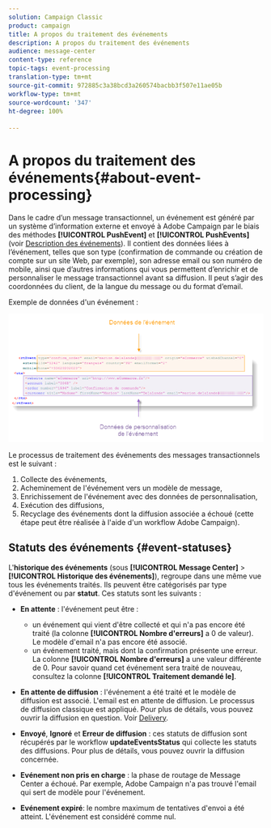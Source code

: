 ```yaml
---
solution: Campaign Classic
product: campaign
title: A propos du traitement des événements
description: A propos du traitement des événements
audience: message-center
content-type: reference
topic-tags: event-processing
translation-type: tm+mt
source-git-commit: 972885c3a38bcd3a260574bacbb3f507e11ae05b
workflow-type: tm+mt
source-wordcount: '347'
ht-degree: 100%

---
```



# A propos du traitement des événements{#about-event-processing}

Dans le cadre d’un message transactionnel, un événement est généré par un système d’information externe et envoyé à Adobe Campaign par le biais des méthodes **[!UICONTROL PushEvent]** et **[!UICONTROL PushEvents]** (voir [Description des événements](../../message-center/using/event-description.md)). Il contient des données liées à l’événement, telles que son type (confirmation de commande ou création de compte sur un site Web, par exemple), son adresse email ou son numéro de mobile, ainsi que d’autres informations qui vous permettent d’enrichir et de personnaliser le message transactionnel avant sa diffusion. Il peut s’agir des coordonnées du client, de la langue du message ou du format d’email.

Exemple de données d&#39;un événement :

![](assets/messagecenter_events_request_001.png)

Le processus de traitement des événements des messages transactionnels est le suivant :

1. Collecte des événements,
1. Acheminement de l&#39;événement vers un modèle de message,
1. Enrichissement de l&#39;événement avec des données de personnalisation,
1. Exécution des diffusions,
1. Recyclage des événements dont la diffusion associée a échoué (cette étape peut être réalisée à l&#39;aide d&#39;un workflow Adobe Campaign).

## Statuts des événements {#event-statuses}

L&#39;**historique des événements** (sous **[!UICONTROL Message Center]** > **[!UICONTROL Historique des événements]**), regroupe dans une même vue tous les événements traités. Ils peuvent être catégorisés par type d&#39;événement ou par **statut**. Ces statuts sont les suivants :

* **En attente** : l&#39;événement peut être :

   * un événement qui vient d&#39;être collecté et qui n&#39;a pas encore été traité (la colonne **[!UICONTROL Nombre d&#39;erreurs]** a 0 de valeur). Le modèle d&#39;email n&#39;a pas encore été associé.
   * un événement traité, mais dont la confirmation présente une erreur. La colonne **[!UICONTROL Nombre d&#39;erreurs]** a une valeur différente de 0. Pour savoir quand cet événement sera traité de nouveau, consultez la colonne **[!UICONTROL Traitement demandé le]**.

* **En attente de diffusion** : l&#39;événement a été traité et le modèle de diffusion est associé. L&#39;email est en attente de diffusion. Le processus de diffusion classique est appliqué. Pour plus de détails, vous pouvez ouvrir la diffusion en question. Voir [Delivery](../../delivery/using/about-message-tracking.md).
* **Envoyé**, **Ignoré** et **Erreur de diffusion** : ces statuts de diffusion sont récupérés par le workflow **updateEventsStatus** qui collecte les statuts des diffusions. Pour plus de détails, vous pouvez ouvrir la diffusion concernée.
* **Evénement non pris en charge** : la phase de routage de Message Center a échoué. Par exemple, Adobe Campaign n&#39;a pas trouvé l&#39;email qui sert de modèle pour l&#39;événement.
* **Evénement expiré**: le nombre maximum de tentatives d&#39;envoi a été atteint. L&#39;événement est considéré comme nul.
